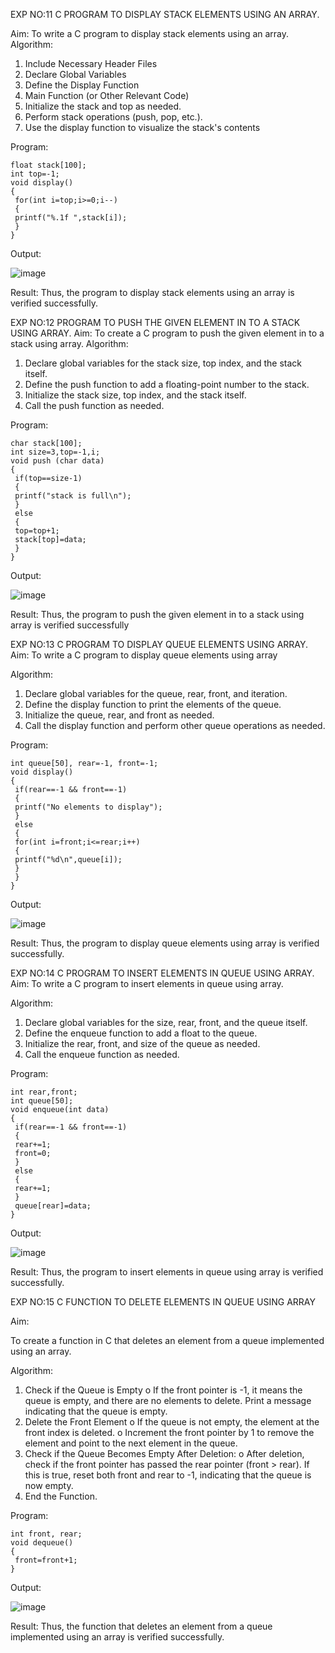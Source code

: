 EXP NO:11 C PROGRAM TO DISPLAY STACK ELEMENTS USING AN ARRAY.

Aim:
To write a C program to display stack elements using an array.
Algorithm:
1.	Include Necessary Header Files
2.	Declare Global Variables
3.	Define the Display Function
4.	Main Function (or Other Relevant Code)
5.	Initialize the stack and top as needed.
6.	Perform stack operations (push, pop, etc.).
7.	Use the display function to visualize the stack's contents
 
Program:

```
float stack[100];
int top=-1;
void display()
{
 for(int i=top;i>=0;i--)
 {
 printf("%.1f ",stack[i]);
 }
} 
```
Output:

![image](https://github.com/user-attachments/assets/b51049a0-1c04-4b33-80cd-42d829f68499)



Result:
Thus, the program to display stack elements using an array is verified successfully.
 

EXP NO:12  PROGRAM TO PUSH THE GIVEN ELEMENT IN TO A STACK USING ARRAY.
Aim:
To create a C program to push the given element in to a stack using array.
Algorithm:
1.	Declare global variables for the stack size, top index, and the stack itself.
2.	Define the push function to add a floating-point number to the stack.
3.	Initialize the stack size, top index, and the stack itself.
4.	Call the push function as needed.
 
Program:

```
char stack[100];
int size=3,top=-1,i;
void push (char data)
{
 if(top==size-1)
 {
 printf("stack is full\n");
 }
 else
 {
 top=top+1;
 stack[top]=data;
 }
}
```
Output:

![image](https://github.com/user-attachments/assets/125668c4-d8ac-4cf0-99fc-84bdac319903)




Result:
Thus, the program to push the given element in to a stack using array is verified successfully


 
EXP NO:13 C PROGRAM TO DISPLAY QUEUE ELEMENTS USING ARRAY.
Aim:
To write a C program to display queue elements using array

Algorithm:
1.	Declare global variables for the queue, rear, front, and iteration.
2.	Define the display function to print the elements of the queue.
3.	Initialize the queue, rear, and front as needed.
4.	Call the display function and perform other queue operations as needed.
 
Program:

```
int queue[50], rear=-1, front=-1;
void display()
{
 if(rear==-1 && front==-1)
 {
 printf("No elements to display");
 }
 else
 {
 for(int i=front;i<=rear;i++)
 {
 printf("%d\n",queue[i]);
 }
 }
}
```
Output:

![image](https://github.com/user-attachments/assets/cd2df140-9e95-4ea3-ac4a-3bad072670d5)


Result:
Thus, the program to display queue elements using array is verified successfully.


 
EXP NO:14 C PROGRAM TO INSERT ELEMENTS IN QUEUE USING ARRAY.
Aim:
To write a C program to insert elements in queue using array.

Algorithm:
1.	Declare global variables for the size, rear, front, and the queue itself.
2.	Define the enqueue function to add a float to the queue.
3.	Initialize the rear, front, and size of the queue as needed.
4.	Call the enqueue function as needed.

Program:

```
int rear,front;
int queue[50];
void enqueue(int data)
{
 if(rear==-1 && front==-1)
 {
 rear+=1;
 front=0;
 }
 else
 {
 rear+=1;
 }
 queue[rear]=data;
} 
```
Output:

![image](https://github.com/user-attachments/assets/993e83b3-f99c-4b92-92c7-8d55704ff57a)

Result:
Thus, the program to insert elements in queue using array is verified successfully.



 
EXP NO:15 C FUNCTION TO DELETE ELEMENTS IN QUEUE USING ARRAY



Aim:

To create a function in C that deletes an element from a queue implemented using an array.

Algorithm:

1.	Check if the Queue is Empty
o	If the front pointer is -1, it means the queue is empty, and there are no elements to delete. Print a message indicating that the queue is empty.
2.	Delete the Front Element
o	If the queue is not empty, the element at the front index is deleted.
o	Increment the front pointer by 1 to remove the element and point to the next element in the queue.
3.	Check if the Queue Becomes Empty After Deletion:
o	After deletion, check if the front pointer has passed the rear pointer (front > rear). If this is true, reset both front and rear to -1, indicating that the queue is now empty.
4.	End the Function.



Program:

```
int front, rear;
void dequeue()
{
 front=front+1;
}
```
Output:

![image](https://github.com/user-attachments/assets/ffd8a1f5-8273-4f07-9b1c-12ff0b46871b)


Result:
Thus, the function that deletes an element from a queue implemented using an array is verified successfully.
